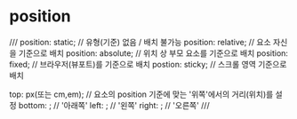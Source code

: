 <h1>position</h1>
///
position: static; // 유형(기준) 없음 / 배치 불가능
position: relative; // 요소 자신을 기준으로 배치
position: absolute; // 위치 상 부모 요소를 기준으로 배치
position: fixed; // 브라우저(뷰포트)를 기준으로 배치
postion: sticky; // 스크롤 영역 기준으로 배치

top: px(또는 cm,em); // 요소의 position 기준에 맞는 '위쪽'에서의 거리(위치)를 설정
bottom: ;           //                        '아래쪽'
left: ;             //                         '왼쪽'
right: ;            //                        '오른쪽'
///

